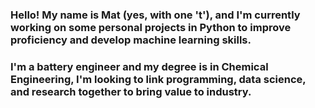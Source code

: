 ### Hello! My name is Mat (yes, with one 't'), and I'm currently working on some personal projects in Python to improve proficiency and develop machine learning skills.
### I'm a battery engineer and my degree is in Chemical Engineering, I'm looking to link programming, data science, and research together to bring value to industry.
<!--
**mathew-h/mathew-h** is a ✨ _special_ ✨ repository because its `README.md` (this file) appears on your GitHub profile.

Here are some ideas to get you started:

- 🔭 I’m currently working on ...
- 🌱 I’m currently learning ...
- 👯 I’m looking to collaborate on ...
- 🤔 I’m looking for help with ...
- 💬 Ask me about ...
- 📫 How to reach me: ...
- 😄 Pronouns: ...
- ⚡ Fun fact: ...
-->
